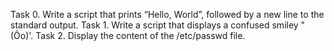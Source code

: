 Task 0. Write a script that prints “Hello, World”, followed by a new line to the standard output.
Task 1. Write a script that displays a confused smiley "(Ôo)'.
Task 2. Display the content of the /etc/passwd file.
